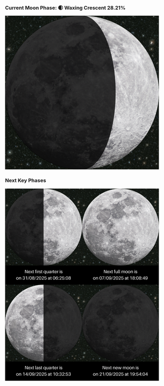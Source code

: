 ### Current Moon Phase: 🌒 Waxing Crescent 28.21%
![Moon Phase](moonphase.png)
### Next Key Phases
![Gallery](gallery.png)